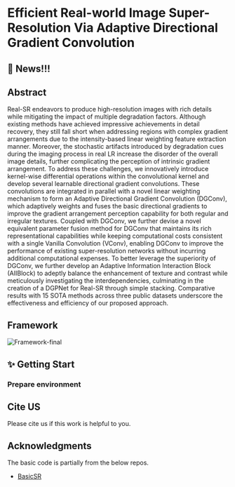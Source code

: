 # Efficient Real-world Image Super-Resolution Via Adaptive Directional Gradient Convolution


<!-- [![arXiv](https://img.shields.io/badge/arXiv-Paper-<COLOR>.svg)]([https://arxiv.org/abs/2408.11758](https://arxiv.org/abs/2405.07023))  [![Project](https://img.shields.io/badge/Project-Page-blue.svg)]() -->

## :bookmark: News!!!
<!-- - [x] 2024-05-07: **Arxiv Version has been released.** -->
<!-- - [ ] The code will be released soon. -->



## Abstract

Real-SR endeavors to produce high-resolution images with rich details while mitigating the impact of multiple degradation factors. Although existing methods have achieved impressive achievements in detail recovery, they still fall short when addressing regions with complex gradient arrangements due to the intensity-based linear weighting feature extraction manner. Moreover, the stochastic artifacts introduced by degradation cues during the imaging process in real LR increase the disorder of the overall image details, further complicating the perception of intrinsic gradient arrangement. To address these challenges, we innovatively introduce kernel-wise differential operations within the convolutional kernel and develop several learnable directional gradient convolutions. These convolutions are integrated in parallel with a novel linear weighting mechanism to form an Adaptive Directional Gradient Convolution (DGConv), which adaptively weights and fuses the basic directional gradients to improve the gradient arrangement perception capability for both regular and irregular textures. Coupled with DGConv, we further devise a novel equivalent parameter fusion method for DGConv that maintains its rich representational capabilities while keeping computational costs consistent with a single Vanilla Convolution (VConv), enabling DGConv to improve the performance of existing super-resolution networks without incurring additional computational expenses. To better leverage the superiority of DGConv, we further develop an Adaptive Information Interaction Block (AIIBlock) to adeptly balance the enhancement of texture and contrast while meticulously investigating the interdependencies, culminating in the creation of a DGPNet for Real-SR through simple stacking. Comparative results with 15 SOTA methods across three public datasets underscore the effectiveness and efficiency of our proposed approach.

## Framework
![Framework-final](Framework-final.png)


## :sparkles: Getting Start

### Prepare environment


## Cite US
Please cite us if this work is helpful to you.
<!--
```
@article{peng2024efficient,
  title={Efficient Real-world Image Super-Resolution Via Adaptive Directional Gradient Convolution},
  author={Peng, Long and Cao, Yang and Pei, Renjing and Li, Wenbo and Guo, Jiaming and Fu, Xueyang and Wang, Yang and Zha, Zheng-Jun},
  journal={arXiv preprint arXiv:2405.07023},
  year={2024}
}
```
-->


## Acknowledgments
The basic code is partially from the below repos.
- [BasicSR]([link](https://github.com/XPixelGroup/BasicSR))
